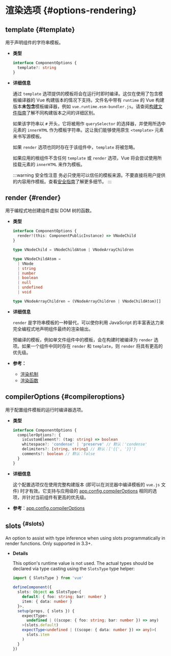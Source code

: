 # 渲染选项 {#options-rendering}

## template {#template}

用于声明组件的字符串模板。

- **类型**

  ```ts
  interface ComponentOptions {
    template?: string
  }
  ```

- **详细信息**

  通过 `template` 选项提供的模板将会在运行时即时编译。这仅在使用了包含模板编译器的 Vue 构建版本的情况下支持。文件名中带有 `runtime` 的 Vue 构建版本**未包含**模板编译器，例如 `vue.runtime.esm-bundler.js`。请查阅[构建文件指南](https://github.com/vuejs/core/tree/main/packages/vue#which-dist-file-to-use)了解不同构建版本之间的详细区别。

  如果该字符串以 `#` 开头，它将被用作 `querySelector` 的选择器，并使用所选中元素的 `innerHTML` 作为模板字符串。这让我们能够使用原生 `<template>` 元素来书写源模板。

  如果 `render` 选项也同时存在于该组件中，`template` 将被忽略。

  如果应用的根组件不含任何 `template` 或 `render` 选项，Vue 将会尝试使用所挂载元素的 `innerHTML` 来作为模板。

  :::warning 安全性注意
  务必只使用可以信任的模板来源。不要直接将用户提供的内容用作模板。查看[安全指南](/guide/best-practices/security#rule-no-1-never-use-non-trusted-templates)了解更多细节。
  :::

## render {#render}

用于编程式地创建组件虚拟 DOM 树的函数。

- **类型**

  ```ts
  interface ComponentOptions {
    render?(this: ComponentPublicInstance) => VNodeChild
  }

  type VNodeChild = VNodeChildAtom | VNodeArrayChildren

  type VNodeChildAtom =
    | VNode
    | string
    | number
    | boolean
    | null
    | undefined
    | void

  type VNodeArrayChildren = (VNodeArrayChildren | VNodeChildAtom)[]
  ```

- **详细信息**

  `render` 是字符串模板的一种替代，可以使你利用 JavaScript 的丰富表达力来完全编程式地声明组件最终的渲染输出。

  预编译的模板，例如单文件组件中的模板，会在构建时被编译为 `render` 选项。如果一个组件中同时存在 `render` 和 `template`，则 `render` 将具有更高的优先级。

- **参考：**
  - [渲染机制](/guide/extras/rendering-mechanism)
  - [渲染函数](/guide/extras/render-function)

## compilerOptions {#compileroptions}

用于配置组件模板的运行时编译器选项。

- **类型**

  ```ts
  interface ComponentOptions {
    compilerOptions?: {
      isCustomElement?: (tag: string) => boolean
      whitespace?: 'condense' | 'preserve' // 默认：'condense'
      delimiters?: [string, string] // 默认：['{{', '}}']
      comments?: boolean // 默认：false
    }
  }
  ```

- **详细信息**

  这个配置选项仅在使用完整构建版本 (即可以在浏览器中编译模板的 `vue.js` 文件) 时才有效。它支持与应用级的 [app.config.compilerOptions](/api/application#app-config-compileroptions) 相同的选项，并针对当前组件有更高的优先级。

- **参考**：[app.config.compilerOptions](/api/application#app-config-compileroptions)

<!-- TODO: translation -->

## slots<sup class="vt-badge ts"/> {#slots}

An option to assist with type inference when using slots programmatically in render functions. Only supported in 3.3+.

- **Details**

  This option's runtime value is not used. The actual types should be declared via type casting using the `SlotsType` type helper:

  ```ts
  import { SlotsType } from 'vue'

  defineComponent({
    slots: Object as SlotsType<{
      default: { foo: string; bar: number }
      item: { data: number }
    }>,
    setup(props, { slots }) {
      expectType<
        undefined | ((scope: { foo: string; bar: number }) => any)
      >(slots.default)
      expectType<undefined | ((scope: { data: number }) => any)>(
        slots.item
      )
    }
  })
  ```
